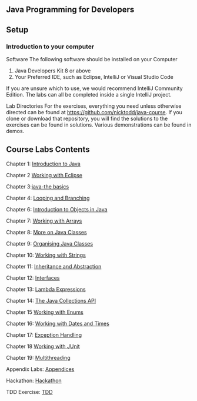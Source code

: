 ## Java Programming for Developers

## Setup

### Introduction to your computer

Software
The following software should be installed on your Computer

1. Java Developers Kit 8 or above
2. Your Preferred IDE, such as Eclipse, IntelliJ or Visual Studio Code

If you are unsure which to use, we would recommend IntelliJ Community Edition. The labs can all be completed inside a single IntelliJ project.

Lab Directories
For the exercises, everything you need unless otherwise directed can be found at https://github.com/nicktodd/java-course. If you clone or download that repository, you will find the solutions to the exercises can be found in solutions. Various demonstrations can be found in demos.

## Course Labs Contents

Chapter 1: [Introduction to Java](chapter1.md)

Chapter 2 [Working with Eclipse](chapter2.md)

Chapter 3:[java-the basics](chapter3.md)

Chapter 4: [Looping and Branching](Chapter4.md)

Chapter 6: [Introduction to Objects in Java](Chapter6.md)

Chapter 7: [Working with Arrays](chapter7.md)

Chapter 8: [More on Java Classes](chapter8.md)

Chapter 9: [Organising Java Classes](chapter9.md)

Chapter 10: [Working with Strings](chapter10.md)

Chapter 11: [Inheritance and Abstraction](Chapter11.md)

Chapter 12: [Interfaces](chapter12.md)

Chapter 13: [Lambda Expressions](chapter13.md)

Chapter 14: [The Java Collections API](chapter14.md)

Chapter 15 [Working with Enums](chapter15.md)

Chapter 16: [Working with Dates and Times](chapter16.md)

Chapter 17: [Exception Handling](chapter17.md)

Chapter 18 [Working with JUnit](chapter18.md)

Chapter 19: [Multithreading](chapter19.md)

Appendix Labs: [Appendices](AppendixLabs.md)

Hackathon: [Hackathon](assignment.md)

TDD Exercise: [TDD](tdd.md)